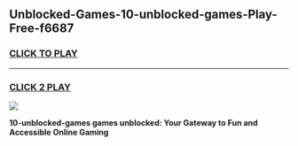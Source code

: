 
## Unblocked-Games-10-unblocked-games-Play-Free-f6687
<h3>
<a href="https://premium76.site?title=10-unblocked-games&ref=20M">CLICK TO PLAY</a></h3>
<hr>

<h3>
<a href="https://premium76.site?title=10-unblocked-games&ref=20M">CLICK 2 PLAY</a>
  
</h3>

<a href="https://premium76.site?title=10-unblocked-games&ref=19M"><img src="https://clearcache.store/games.png"></a>


**10-unblocked-games games unblocked: Your Gateway to Fun and Accessible Online Gaming**
